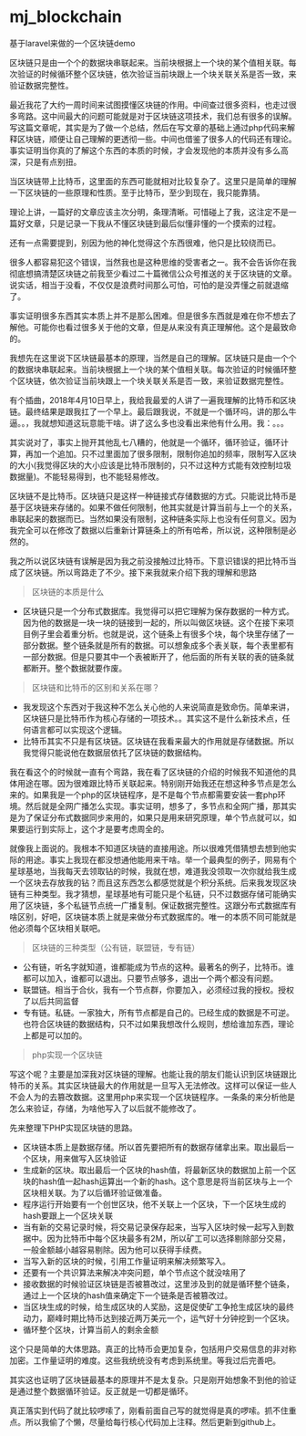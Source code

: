 # mj_blockchain
基于laravel来做的一个区块链demo

区块链只是由一个个的数据块串联起来。当前块根据上一个块的某个值相关联。每次验证的时候循环整个区块链，依次验证当前块跟上一个块关联关系是否一致，来验证数据完整性。

最近我花了大约一周时间来试图摸懂区块链的作用。中间查过很多资料，也走过很多弯路。这中间最大的问题可能就是对于区块链这项技术，我们总有很多的误解。写这篇文章呢，其实是为了做一个总结，然后在写文章的基础上通过php代码来解释区块链，顺便让自己理解的更透彻一些。中间也借鉴了很多人的代码还有理论。事实证明当你真的了解这个东西的本质的时候，才会发现他的本质并没有多么高深，只是有点别扭。

当区块链带上比特币，这里面的东西可能就相对比较复杂了。这里只是简单的理解一下区块链的一些原理和性质。至于比特币，至少到现在，我只能靠猜。

理论上讲，一篇好的文章应该主次分明，条理清晰。可惜碰上了我，这注定不是一篇好文章，只是记录一下我从不懂区块链到最后似懂非懂的一个摸索的过程。

还有一点需要提到，别因为他的神化觉得这个东西很难，他只是比较绕而已。

很多人都容易犯这个错误，当然我也是这种思维的受害者之一。我不会告诉你在我彻底想搞清楚区块链之前我至少看过二十篇微信公众号推送的关于区块链的文章。说实话，相当于没看，不仅仅是浪费时间那么可怕，可怕的是没弄懂之前就退缩了。

事实证明很多东西其实本质上并不是那么困难。但是很多东西就是难在你不想去了解他。可能你也看过很多关于他的文章，但是从来没有真正理解他。这个是最致命的。

我想先在这里说下区块链最基本的原理，当然是自己的理解。区块链只是由一个个的数据块串联起来。当前块根据上一个块的某个值相关联。每次验证的时候循环整个区块链，依次验证当前块跟上一个块关联关系是否一致，来验证数据完整性。

有个插曲，2018年4月10日早上，我给我最爱的人讲了一遍我理解的比特币和区块链。最终结果是跟我扛了一个早上。最后跟我说，不就是一个循环吗，讲的那么牛逼。。，我就想知道这玩意能干啥。讲了这么多也没看出来他有什么用。我：。。。

其实说对了，事实上抛开其他乱七八糟的，他就是一个循环，循环验证，循环计算，再加一个追加。只不过里面加了很多限制，限制你追加的频率，限制写入区块的大小(我觉得区块的大小应该是比特币限制的，只不过这种方式能有效控制垃圾数据量)。不能轻易得到，也不能轻易修改。

区块链不是比特币。区块链只是这样一种链接式存储数据的方式。只能说比特币是基于区块链来存储的。如果不做任何限制，他其实就是计算当前与上一个的关系，串联起来的数据而已。当然如果没有限制，这种链条实际上也没有任何意义。因为我完全可以在修改了数据以后重新计算链条上的所有哈希，所以说，这种限制是必然的。

我之所以说区块链有误解是因为我之前没接触过比特币。下意识错误的把比特币当成了区块链。所以弯路走了不少。接下来我就来介绍下我的理解和思路
>区块链的本质是什么
- 区块链只是一个分布式数据库。我觉得可以把它理解为保存数据的一种方式。因为他的数据是一块一块的链接到一起的，所以叫做区块链。这个在接下来项目例子里会着重分析。也就是说，这个链条上有很多个块，每个块里存储了一部分数据。整个链条就是所有的数据。可以想象成多个表关联，每个表里都有一部分数据。但是只要其中一个表被断开了，他后面的所有关联的表的链条就都断开。整个数据就要作废。
>区块链和比特币的区别和关系在哪？
- 我发现这个东西对于我这种不怎么关心他的人来说简直是致命伤。简单来讲，区块链只是比特币作为核心存储的一项技术。。其实这不是什么新技术点，任何语言都可以实现这个逻辑。
- 比特币其实不只是有区块链。区块链在我看来最大的作用就是存储数据。所以我觉得只能说他在数据层依托了区块链的数据结构。

我在看这个的时候就一直有个弯路，我在看了区块链的介绍的时候我不知道他的具体用途在哪。因为很难跟比特币关联起来。特别刚开始我还在想这种多节点是怎么来的。如果我是一个php的区块链程序，是不是每个节点都需要安装一套php环境。然后就是全网广播怎么实现。事实证明，想多了，多节点和全网广播，那其实是为了保证分布式数据同步来用的，如果只是用来研究原理，单个节点就可以，如果要运行到实际上，这个才是要考虑周全的。

就像我上面说的。我根本不知道区块链的直接用途。所以很难凭借猜想去想到他实际的用途。事实上我现在都没想通他能用来干啥。举一个最典型的例子，网易有个星球基地，当我每天去领取钻的时候，我就在想，难道我没领取一次你就给我生成一个区块去存放我的钻？而且这东西怎么都感觉就是个积分系统。后来我发现区块链有三种类型。我才猜想，星球基地有可能只是个私链，只不过数据存储可能确实用了区块链，多个私链节点统一广播复制。保证数据完整性。这跟分布式数据库有啥区别，好吧，区块链本质上就是来做分布式数据库的。唯一的本质不同可能就是他必须每个区块相关联吧。
>区块链的三种类型（公有链，联盟链，专有链）
- 公有链，听名字就知道，谁都能成为节点的这种。最著名的例子，比特币。谁都可以加入，谁都可以退出。只要节点够多，退出一个两个都没有问题。
- 联盟链。相当于合伙，我有一个节点群，你要加入，必须经过我的授权。授权了以后共同监督
- 专有链。私链。一家独大，所有节点都是自己的。已经生成的数据是不可逆。也符合区块链的数据结构，只不过如果我想改什么规则，想给谁加东西，理论上都是可以加的。
>php实现一个区块链

写这个呢？主要是加深我对区块链的理解。也能让我的朋友们能认识到区块链跟比特币的关系。其实区块链最大的作用就是一旦写入无法修改。这样可以保证一些人不会人为的去篡改数据。这里用php来实现一个区块链程序。一条条的来分析他是怎么来验证，存储，为啥他写入了以后就不能修改了。

先来整理下PHP实现区块链的思路。
- 区块链本质上是数据存储。所以首先要把所有的数据存储拿出来。取出最后一个区块，用来做写入区块验证
- 生成新的区块。取出最后一个区块的hash值，将最新区块的数据加上前一个区块的hash值一起hash运算出一个新的hash。这个意思是将当前区块与上一个区块相关联。为了以后循环验证做准备。
- 程序运行开始要有一个创世区块，他不关联上一个区块，下一个区块生成的hash要跟上一个区块关联
- 当有新的交易记录时候，将交易记录保存起来，当写入区块时候一起写入到数据中。因为比特币中每个区块最多有2M，所以矿工可以选择剔除部分交易，一般金额越小越容易剔除。因为他可以获得手续费。
- 当写入新的区块的时候，引用工作量证明来解决频繁写入。
- 还要有一个共识算法来解决冲突问题，单个节点这个就没啥用了
- 接收数据的时候验证区块链是否被篡改过，这里涉及到的就是循环整个链条，通过上一个区块的hash值来确定下一个链条是否被篡改过。
- 当区块生成的时候，给生成区块的人奖励，这是促使矿工争抢生成区块的最终动力，巅峰时期比特币达到接近两万美元一个，运气好十分钟挖到一个区块。
- 循环整个区块，计算当前人的剩余金额

这个只是简单的大体思路。真正的比特币会更加复杂，包括用户交易信息的非对称加密。工作量证明的难度。这些我统统没有考虑到系统里。等我过后完善吧。

其实这也证明了区块链最基本的原理并不是太复杂。只是刚开始想象不到他的验证是通过整个数据循环验证。反正就是一切都是循环。

真正落实到代码了就比较啰嗦了，刚看前面自己写的就觉得是真的啰嗦。抓不住重点。所以我偷了个懒，尽量给每行核心代码加上注释。然后更新到github上。




 



